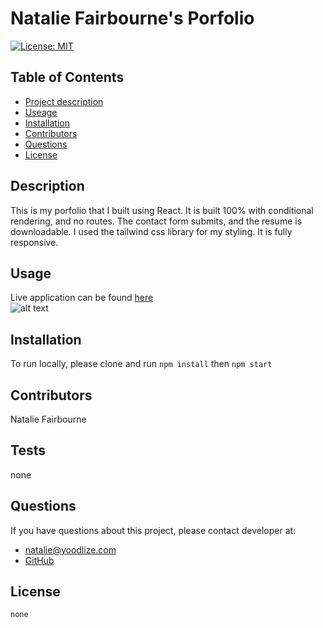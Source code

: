 # Natalie Fairbourne's Porfolio

  
   [![License: MIT](https://img.shields.io/badge/License-MIT-yellow.svg)](https://opensource.org/licenses/MIT) 

  ## Table of Contents
  - [Project description](#Description)
  - [Useage](#Usage)
  - [Installation](#Installation)
  - [Contributors](#Contributors)
  - [Questions](#Questions)
  - [License](#License)

  ## Description
This is my porfolio that I built using React. It is built 100% with conditional rendering, and no routes. The contact form submits, and the resume is downloadable. I used the tailwind css library for my styling.  It is fully responsive.
  ## Usage
Live application can be found [here](https://nadybee.github.io/introduce/)
<br>
![alt text](/public/images/screenshot.png)

  ## Installation
To run locally, please clone and run `npm install` then `npm start`

  ## Contributors
  Natalie Fairbourne

  ## Tests
  none

  ## Questions
  If you have questions about this project, please contact developer at:
  - natalie@yoodlize.com 
  - [GitHub](https://github.com/nadybee)

  ## License
    none
